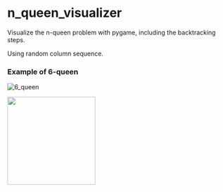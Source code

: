 # n_queen_visualizer

Visualize the n-queen problem with pygame, including the backtracking steps.

Using random column sequence.

### Example of 6-queen

![6_queen](https://user-images.githubusercontent.com/62132206/120168297-0040cc80-c1ff-11eb-9a7a-de5e1568fc70.gif)

<img src="https://user-images.githubusercontent.com/62132206/120168297-0040cc80-c1ff-11eb-9a7a-de5e1568fc70.gif" width="200">
